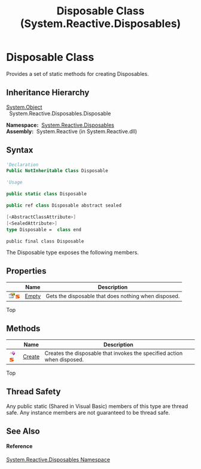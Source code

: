 ﻿---
title: Disposable Class (System.Reactive.Disposables)
TOCTitle: Disposable Class
ms:assetid: T:System.Reactive.Disposables.Disposable
ms:mtpsurl: https://msdn.microsoft.com/en-us/library/system.reactive.disposables.disposable(v=VS.103)
ms:contentKeyID: 36069463
ms.date: 06/28/2011
mtps_version: v=VS.103
f1_keywords:
- System.Reactive.Disposables.Disposable
dev_langs:
- CSharp
- JScript
- VB
- FSharp
- c++
---

# Disposable Class

Provides a set of static methods for creating Disposables.

## Inheritance Hierarchy

[System.Object](https://msdn.microsoft.com/en-us/library/e5kfa45b)  
  System.Reactive.Disposables.Disposable  

**Namespace:**  [System.Reactive.Disposables](hh229090\(v=vs.103\).md)  
**Assembly:**  System.Reactive (in System.Reactive.dll)

## Syntax

``` vb
'Declaration
Public NotInheritable Class Disposable
```

``` vb
'Usage
```

``` csharp
public static class Disposable
```

``` c++
public ref class Disposable abstract sealed
```

``` fsharp
[<AbstractClassAttribute>]
[<SealedAttribute>]
type Disposable =  class end
```

``` jscript
public final class Disposable
```

The Disposable type exposes the following members.

## Properties

<table>
<thead>
<tr class="header">
<th> </th>
<th>Name</th>
<th>Description</th>
</tr>
</thead>
<tbody>
<tr class="odd">
<td><img src="images\Hh211972.pubproperty(en-us,VS.103).gif" title="Public property" alt="Public property" /><img src="images\Hh244319.static(en-us,VS.103).gif" title="Static member" alt="Static member" /></td>
<td><a href="hh229382(v=vs.103).md">Empty</a></td>
<td>Gets the disposable that does nothing when disposed.</td>
</tr>
</tbody>
</table>

Top

## Methods

<table>
<thead>
<tr class="header">
<th> </th>
<th>Name</th>
<th>Description</th>
</tr>
</thead>
<tbody>
<tr class="odd">
<td><img src="images\Hh303103.pubmethod(en-us,VS.103).gif" title="Public method" alt="Public method" /><img src="images\Hh244319.static(en-us,VS.103).gif" title="Static member" alt="Static member" /></td>
<td><a href="https://msdn.microsoft.com/en-us/library/m:system.reactive.disposables.disposable.create(system.action)(v=VS.103)">Create</a></td>
<td>Creates the disposable that invokes the specified action when disposed.</td>
</tr>
</tbody>
</table>

Top

## Thread Safety

Any public static (Shared in Visual Basic) members of this type are thread safe. Any instance members are not guaranteed to be thread safe.

## See Also

#### Reference

[System.Reactive.Disposables Namespace](hh229090\(v=vs.103\).md)

